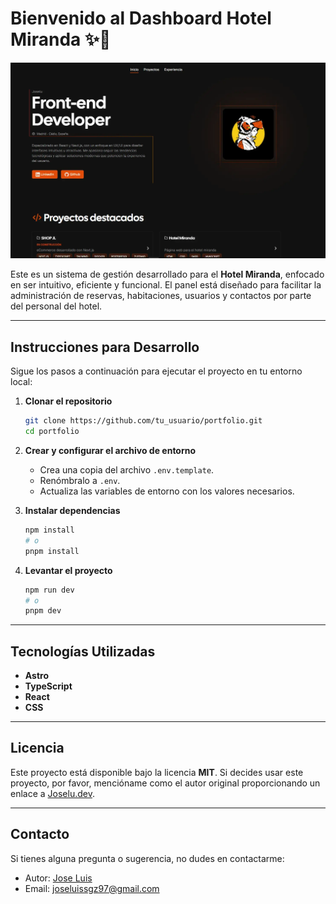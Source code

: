 # Bienvenido al **Dashboard Hotel Miranda** ✨🏨

![alt text](/public/readme_image.webp)

Este es un sistema de gestión desarrollado para el **Hotel Miranda**, enfocado en ser intuitivo, eficiente y funcional. El panel está diseñado para facilitar la administración de reservas, habitaciones, usuarios y contactos por parte del personal del hotel.

---

## Instrucciones para Desarrollo

Sigue los pasos a continuación para ejecutar el proyecto en tu entorno local:

1. **Clonar el repositorio**

   ```bash
   git clone https://github.com/tu_usuario/portfolio.git
   cd portfolio
   ```

2. **Crear y configurar el archivo de entorno**
   - Crea una copia del archivo `.env.template`.
   - Renómbralo a `.env`.
   - Actualiza las variables de entorno con los valores necesarios.

3. **Instalar dependencias**

   ```bash
   npm install
   # o
   pnpm install
   ```

4. **Levantar el proyecto**

   ```bash
   npm run dev
   # o
   pnpm dev
   ```

---

## Tecnologías Utilizadas

- **Astro**
- **TypeScript**
- **React**
- **CSS**

---

## Licencia

Este proyecto está disponible bajo la licencia **MIT**. Si decides usar este proyecto, por favor, mencióname como el autor original proporcionando un enlace a [Joselu.dev](https://joselu-portfolio.vercel.app/).

---

## Contacto

Si tienes alguna pregunta o sugerencia, no dudes en contactarme:

- Autor: [Jose Luis](https://www.linkedin.com/in/j0selu/)
- Email: <joseluissgz97@gmail.com>

